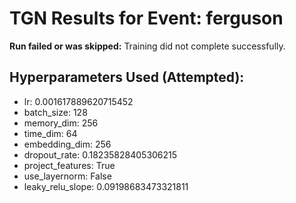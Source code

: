 # TGN Results for Event: ferguson

**Run failed or was skipped:** Training did not complete successfully.

## Hyperparameters Used (Attempted):
- lr: 0.001617889620715452
- batch_size: 128
- memory_dim: 256
- time_dim: 64
- embedding_dim: 256
- dropout_rate: 0.18235828405306215
- project_features: True
- use_layernorm: False
- leaky_relu_slope: 0.09198683473321811
